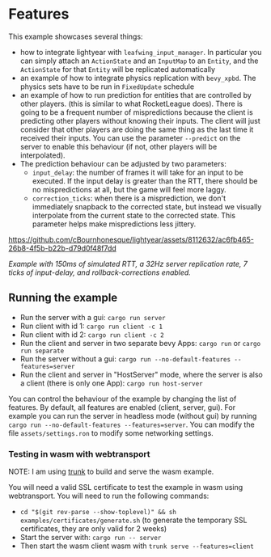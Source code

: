 # Features

This example showcases several things:

- how to integrate lightyear with `leafwing_input_manager`. In particular you can simply attach an `ActionState` and
  an `InputMap`
  to an `Entity`, and the `ActionState` for that `Entity` will be replicated automatically
- an example of how to integrate physics replication with `bevy_xpbd`. The physics sets have to be run in `FixedUpdate`
  schedule
- an example of how to run prediction for entities that are controlled by other players. (this is similar to what
  RocketLeague does).
  There is going to be a frequent number of mispredictions because the client is predicting other players without
  knowing their inputs.
  The client will just consider that other players are doing the same thing as the last time it received their inputs.
  You can use the parameter `--predict` on the server to enable this behaviour (if not, other players will be
  interpolated).
- The prediction behaviour can be adjusted by two parameters:
    - `input_delay`: the number of frames it will take for an input to be executed. If the input delay is greater than
      the RTT,
      there should be no mispredictions at all, but the game will feel more laggy.
    - `correction_ticks`: when there is a misprediction, we don't immediately snapback to the corrected state, but
      instead we visually interpolate
      from the current state to the corrected state. This parameter helps make mispredictions less jittery.

https://github.com/cBournhonesque/lightyear/assets/8112632/ac6fb465-26b8-4f5b-b22b-d79d0f48f7dd

*Example with 150ms of simulated RTT, a 32Hz server replication rate, 7 ticks of input-delay, and rollback-corrections
enabled.*

## Running the example

- Run the server with a gui: `cargo run server`
- Run client with id 1: `cargo run client -c 1`
- Run client with id 2: `cargo run client -c 2`
- Run the client and server in two separate bevy Apps: `cargo run` or `cargo run separate`
- Run the server without a gui: `cargo run --no-default-features --features=server`
- Run the client and server in "HostServer" mode, where the server is also a client (there is only one App): `cargo run host-server`

You can control the behaviour of the example by changing the list of features. By default, all features are enabled (client, server, gui).
For example you can run the server in headless mode (without gui) by running `cargo run --no-default-features --features=server`.
You can modify the file `assets/settings.ron` to modify some networking settings.

### Testing in wasm with webtransport

NOTE: I am using [trunk](https://trunkrs.dev/) to build and serve the wasm example.

You will need a valid SSL certificate to test the example in wasm using webtransport. You will need to run the following
commands:
- `cd "$(git rev-parse --show-toplevel)" && sh examples/certificates/generate.sh` (to generate the temporary SSL
  certificates, they are only valid for 2 weeks)
- Start the server with: `cargo run -- server`
- Then start the wasm client wasm with `trunk serve --features=client`
